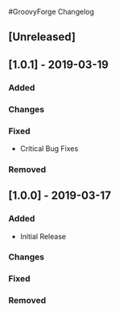 #GroovyForge Changelog

## [Unreleased]

## [1.0.1] - 2019-03-19
### Added
### Changes
### Fixed
- Critical Bug Fixes
### Removed

## [1.0.0] - 2019-03-17
### Added
- Initial Release
### Changes
### Fixed
### Removed
